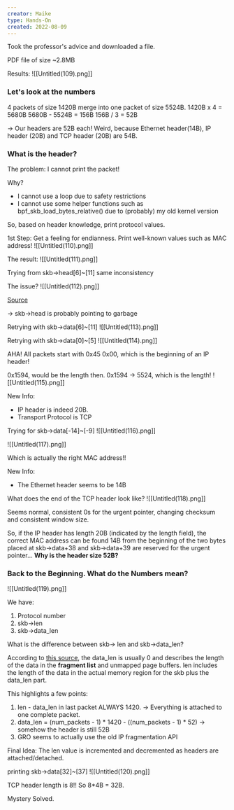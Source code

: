 ```yaml
---
creator: Maike
type: Hands-On
created: 2022-08-09
---
```

Took the professor's advice and downloaded a file.

PDF file of size ~2.8MB

Results:
![[Untitled(109).png]]


### Let's look at the numbers

4 packets of size 1420B merge into one packet of size 5524B. 1420B x 4 = 5680B 5680B - 5524B = 156B 156B / 3 = 52B

→ Our headers are 52B each! Weird, because Ethernet header(14B), IP header (20B) and TCP header (20B) are 54B.

### What is the header?

The problem: I cannot print the packet!

Why?

- I cannot use a loop due to safety restrictions
- I cannot use some helper functions such as bpf_skb_load_bytes_relative() due to (probably) my old kernel version

So, based on header knowledge, print protocol values.

1st Step: Get a feeling for endianness. Print well-known values such as MAC address!
![[Untitled(110).png]]


The result:
![[Untitled(111).png]]


Trying from skb→head[6]~[11] same inconsistency

The issue?
![[Untitled(112).png]]


[Source](http://vger.kernel.org/~davem/skb_data.html)

→ skb->head is probably pointing to garbage

Retrying with skb→data[6]~[11]
![[Untitled(113).png]]


Retrying with skb→data[0]~[5]
![[Untitled(114).png]]


AHA! All packets start with 0x45 0x00, which is the beginning of an IP header!

0x1594, would be the length then. 0x1594 → 5524, which is the length!
![[Untitled(115).png]]


New Info:

- IP header is indeed 20B.
- Transport Protocol is TCP

Trying for skb→data[-14]~[-9]
![[Untitled(116).png]]

![[Untitled(117).png]]


Which is actually the right MAC address!!

New Info:

- The Ethernet header seems to be 14B

What does the end of the TCP header look like?
![[Untitled(118).png]]


Seems normal, consistent 0s for the urgent pointer, changing checksum and consistent window size.

So, if the IP header has length 20B (indicated by the length field), the correct MAC address can be found 14B from the beginning of the two bytes placed at skb→data+38 and skb→data+39 are reserved for the urgent pointer… **Why is the header size 52B?**

### Back to the Beginning. What do the Numbers mean?
![[Untitled(119).png]]


We have:

1. Protocol number
2. skb→len
3. skb→data_len

What is the difference between skb→ len and skb→data_len?

According to [this source](https://people.cs.clemson.edu/~westall/853/notes/skbuff.pdf), the data_len is usually 0 and describes the length of the data in the **fragment list** and unmapped page buffers. len includes the length of the data in the actual memory region for the skb plus the data_len part.

This highlights a few points:

1. len - data_len in last packet ALWAYS 1420. → Everything is attached to one complete packet.
2. data_len = (num_packets - 1) * 1420 - ((num_packets - 1) * 52) → somehow the header is still 52B
3. GRO seems to actually use the old IP fragmentation API

Final Idea: The len value is incremented and decremented as headers are attached/detached.

printing skb→data[32]~[37]
![[Untitled(120).png]]


TCP header length is 8!! So 8*4B = 32B.

Mystery Solved.
